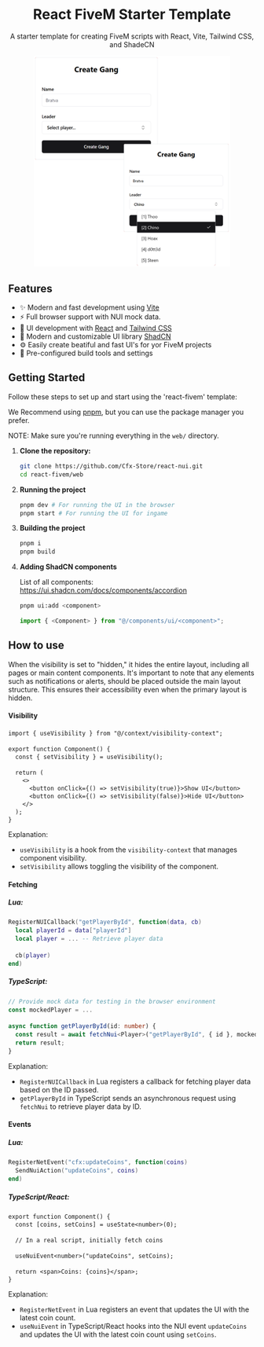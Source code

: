 <div align="center">
  <h1>React FiveM Starter Template</h1>
  <p>A starter template for creating FiveM scripts with React, Vite, Tailwind CSS, and ShadeCN</p>
  <img src="./assets/preview.png" alt="Preview of the starter template" width="400">
</div>

## Features

- ✨ Modern and fast development using [Vite](https://vitejs.dev/)
- ⚡ Full browser support with NUI mock data.
- 🚀 UI development with [React](https://reactjs.org/) and [Tailwind CSS](https://tailwindcss.com/)
- 🎨 Modern and customizable UI library [ShadCN](https://ui.shadcn.com/)
- ⚙️ Easily create beatiful and fast UI's for yor FiveM projects
- 🔧 Pre-configured build tools and settings

## Getting Started

Follow these steps to set up and start using the 'react-fivem' template:

We Recommend using [pnpm](https://pnpm.io/installation#on-windows), but you can use the package manager you prefer.

NOTE: Make sure you're running everything in the `web/` directory.

1. **Clone the repository:**

   ```bash
   git clone https://github.com/Cfx-Store/react-nui.git
   cd react-fivem/web
   ```

2. **Running the project**

   ```bash
   pnpm dev # For running the UI in the browser
   pnpm start # For running the UI for ingame
   ```

3. **Building the project**

   ```bash
   pnpm i
   pnpm build
   ```

4. **Adding ShadCN components**

   List of all components: https://ui.shadcn.com/docs/components/accordion

   ```bash
   pnpm ui:add <component>
   ```

   ```ts
   import { <Component> } from "@/components/ui/<component>";
   ```

## How to use

When the visibility is set to "hidden," it hides the entire layout, including all pages or main content components. It's important to note that any elements such as notifications or alerts, should be placed outside the main layout structure. This ensures their accessibility even when the primary layout is hidden.

#### Visibility

```tsx
import { useVisibility } from "@/context/visibility-context";

export function Component() {
  const { setVisibility } = useVisibility();

  return (
    <>
      <button onClick={() => setVisibility(true)}>Show UI</button>
      <button onClick={() => setVisibility(false)}>Hide UI</button>
    </>
  );
}
```

Explanation:

- `useVisibility` is a hook from the `visibility-context` that manages component visibility.
- `setVisibility` allows toggling the visibility of the component.

#### Fetching

##### Lua:

```lua
RegisterNUICallback("getPlayerById", function(data, cb)
  local playerId = data["playerId"]
  local player = ... -- Retrieve player data

  cb(player)
end)
```

##### TypeScript:

```ts
// Provide mock data for testing in the browser environment
const mockedPlayer = ...

async function getPlayerById(id: number) {
  const result = await fetchNui<Player>("getPlayerById", { id }, mockedPlayer);
  return result;
}
```

Explanation:

- `RegisterNUICallback` in Lua registers a callback for fetching player data based on the ID passed.
- `getPlayerById` in TypeScript sends an asynchronous request using `fetchNui` to retrieve player data by ID.

#### Events

##### Lua:

```lua
RegisterNetEvent("cfx:updateCoins", function(coins)
  SendNuiAction("updateCoins", coins)
end)
```

##### TypeScript/React:

```tsx
export function Component() {
  const [coins, setCoins] = useState<number>(0);

  // In a real script, initially fetch coins

  useNuiEvent<number>("updateCoins", setCoins);

  return <span>Coins: {coins}</span>;
}
```

Explanation:

- `RegisterNetEvent` in Lua registers an event that updates the UI with the latest coin count.
- `useNuiEvent` in TypeScript/React hooks into the NUI event `updateCoins` and updates the UI with the latest coin count using `setCoins`.
